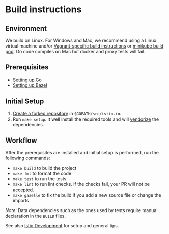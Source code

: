 # Build instructions



## Environment
We build on Linux. For Windows and Mac, we recommend using a Linux virtual machine and/or [Vagrant-specific build instructions](build-vagrant.md) or [minikube build pod](minikube.md). Go code compiles on Mac but docker and proxy tests will fail.

## Prerequisites

* [Setting up Go](https://github.com/istio/istio/blob/master/devel/README.md#setting-up-go)
* [Setting up Bazel](https://github.com/istio/istio/blob/master/devel/README.md#setting-up-bazel)

## Initial Setup

1. [Create a forked repository](https://github.com/istio/istio/blob/master/devel/README.md#fork-the-main-repository) in `$GOPATH/src/istio.io`.
2. Run `make setup`. It well install the required tools and will [vendorize](https://golang.org/cmd/go/#hdr-Vendor_Directories) the dependencies.

## Workflow

After the prerequisites are installed and initial setup is performed, run the following commands:

* `make build` to build the project
* `make fmt` to format the code
* `make test` to run the tests
* `make lint` to run lint checks. If the checks fail, your PR will not be accepted.
* `make gazelle` to fix the build if you add a new source file or change the imports

_Note:_ Data dependencies such as the ones used by tests require manual declaration in
the `BUILD` files.

See also [Istio Development](https://github.com/istio/istio/blob/master/devel/README.md) for setup and general tips.

